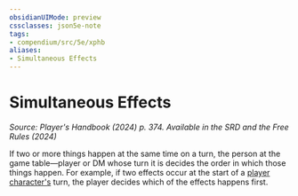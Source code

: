 ```yaml
---
obsidianUIMode: preview
cssclasses: json5e-note
tags:
- compendium/src/5e/xphb
aliases:
- Simultaneous Effects
---
```

# Simultaneous Effects
*Source: Player's Handbook (2024) p. 374. Available in the <span title='Systems Reference Document (5.2)'>SRD</span> and the Free Rules (2024)* 

If two or more things happen at the same time on a turn, the person at the game table—player or DM whose turn it is decides the order in which those things happen. For example, if two effects occur at the start of a [player character's](/3-Mechanics/CLI/variant-rules/player-character-xphb.md) turn, the player decides which of the effects happens first.
